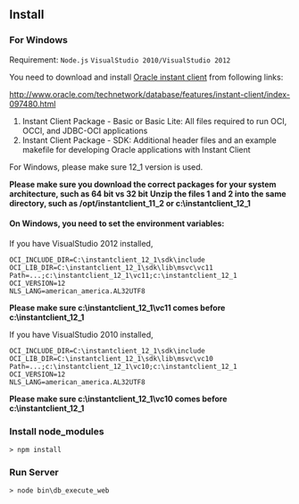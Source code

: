 ## Install

### For Windows

Requirement: `Node.js`  `VisualStudio 2010/VisualStudio 2012`

You need to download and install [Oracle instant client](http://www.oracle.com/technetwork/database/features/instant-client/index-097480.html) from following links:

http://www.oracle.com/technetwork/database/features/instant-client/index-097480.html

1. Instant Client Package - Basic or Basic Lite: All files required to run OCI, OCCI, and JDBC-OCI applications
2. Instant Client Package - SDK: Additional header files and an example makefile for developing Oracle applications with Instant Client

For Windows, please make sure 12_1 version is used.

**Please make sure you download the correct packages for your system architecture, such as 64 bit vs 32 bit**
**Unzip the files 1 and 2 into the same directory, such as /opt/instantclient\_11\_2 or c:\instantclient\_12\_1**

#### On Windows, you need to set the environment variables:

If you have VisualStudio 2012 installed,

    OCI_INCLUDE_DIR=C:\instantclient_12_1\sdk\include
    OCI_LIB_DIR=C:\instantclient_12_1\sdk\lib\msvc\vc11
    Path=...;c:\instantclient_12_1\vc11;c:\instantclient_12_1
    OCI_VERSION=12
    NLS_LANG=american_america.AL32UTF8

**Please make sure c:\instantclient_12_1\vc11 comes before c:\instantclient_12_1**

If you have VisualStudio 2010 installed,

    OCI_INCLUDE_DIR=C:\instantclient_12_1\sdk\include
    OCI_LIB_DIR=C:\instantclient_12_1\sdk\lib\msvc\vc10
    Path=...;c:\instantclient_12_1\vc10;c:\instantclient_12_1
    OCI_VERSION=12
    NLS_LANG=american_america.AL32UTF8

**Please make sure c:\instantclient_12_1\vc10 comes before c:\instantclient_12_1**


### Install node_modules
    > npm install
    
### Run Server
    > node bin\db_execute_web